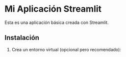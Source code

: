 # Mi Aplicación Streamlit

Esta es una aplicación básica creada con Streamlit.

## Instalación

1. Crea un entorno virtual (opcional pero recomendado): 